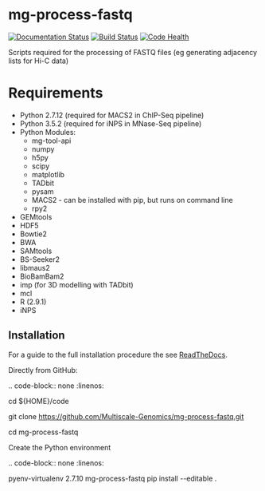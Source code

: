 # mg-process-fastq

[![Documentation Status](https://readthedocs.org/projects/mg-process-fastq/badge/?version=latest)](http://mg-process-fastq.readthedocs.org/en/latest/) [![Build Status](https://travis-ci.org/Multiscale-Genomics/mg-process-fastq.svg?branch=master)](https://travis-ci.org/Multiscale-Genomics/mg-process-fastq) [![Code Health](https://landscape.io/github/Multiscale-Genomics/mg-process-fastq/master/landscape.svg?style=flat)](https://landscape.io/github/Multiscale-Genomics/mg-process-fastq/master)

Scripts required for the processing of FASTQ files (eg generating adjacency lists for Hi-C data)

# Requirements
- Python 2.7.12 (required for MACS2 in ChIP-Seq pipeline)
- Python 3.5.2 (required for iNPS in MNase-Seq pipeline)
- Python Modules:
  - mg-tool-api
  - numpy
  - h5py
  - scipy
  - matplotlib
  - TADbit
  - pysam
  - MACS2 - can be installed with pip, but runs on command line
  - rpy2
- GEMtools
- HDF5
- Bowtie2
- BWA
- SAMtools
- BS-Seeker2
- libmaus2
- BioBamBam2
- imp (for 3D modelling with TADbit)
- mcl
- R (2.9.1)
- iNPS


Installation
------------

For a guide to the full installation procedure the see [ReadTheDocs](http://mg-process-fastq.readthedocs.io).

Directly from GitHub:

.. code-block:: none
   :linenos:

   cd ${HOME}/code

   git clone https://github.com/Multiscale-Genomics/mg-process-fastq.git

   cd mg-process-fastq

Create the Python environment

.. code-block:: none
   :linenos:

   pyenv-virtualenv 2.7.10 mg-process-fastq
   pip install --editable .

